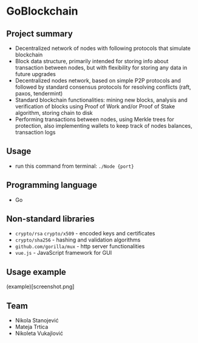 # GoBlockchain


## Project summary
+ Decentralized network of nodes with following protocols that simulate blockchain
+ Block data structure, primarily intended for storing info about transaction between nodes, but with flexibility for storing any data in future upgrades
+ Decentralized nodes network, based on simple P2P protocols and followed by standard consensus protocols for resolving conflicts (raft, paxos, tendermint)
+ Standard blockchain functionalities: mining new blocks, analysis and verification of blocks using Proof of Work and/or Proof of Stake algorithm, storing chain to disk
+ Performing transactions between nodes, using Merkle trees for protection, also implementing wallets to keep track of nodes balances, transaction logs

## Usage
+ run this command from terminal: `./Node {port}`

## Programming language
+ Go

## Non-standard libraries
+ `crypto/rsa` `crypto/x509` - encoded keys and certificates
+ `crypto/sha256` - hashing and validation algorithms
+ `github.com/gorilla/mux` - http server functionalities
+ `vue.js` - JavaScript framework for GUI

## Usage example
(example)[screenshot.png]

## Team 
+ Nikola Stanojević
+ Mateja Trtica
+ Nikoleta Vukajlović
